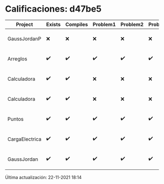 # Calificaciones: d47be5
|Project|Exists|Compiles|Problem1|Problem2|Problem3|Extra|CommitHash|CommitDate|CheckDate|Comments|DueDate|Grade|
|-|-|-|-|-|-|-|-|-|-|-|-|-|
|GaussJordanP|❌|❌|❌|❌|❌|❌|NA|NA|22-11-2021 18:14:53|No se encontró el archivo en PracticasComputacionI/GaussJordanP/GaussJordanP.py|19-11-2021 21:00:00|5.0|
|Arreglos|✔️|✔️|✔️|✔️|✔️|✔️|5af36ace882c18d0f6b2cbb7ece155bb9724c88c|23-09-2021 13:35:01|23-09-2021 13:36:33|nan|24-09-2021 21:00:00|10.0|
|Calculadora|✔️|✔️|❌|❌|❌|✔️|8f1f2aa8b789f9996a2a625b9284ce3b9bd899d8|17-09-2021 14:21:45|17-09-2021 15:22:57|Revisa la operación suma-No implementaste operaciones con números flotantes-Revisa la operación división|17-09-2021 21:00:00|7.333333333333333|
|Calculadora|✔️|✔️|❌|❌|❌|✔️|81242de714a2df64777d1b7bf2f29980c786baaf|16-09-2021 11:47:23|16-09-2021 13:07:20|Revisa la operación suma-No implementaste operaciones con números flotantes-Revisa la operación división|17-09-2021 21:00:00|7.333333333333333|
|Puntos|✔️|✔️|✔️|✔️|✔️|✔️|698b04a0ab27a2f58b5176f918f0052dd5990b83|15-10-2021 13:12:38|15-10-2021 13:36:47|nan|15-10-2021 21:00:00|10.0|
|CargaElectrica|✔️|✔️|✔️|✔️|✔️|❌|a4935d1e82fe09a75cad4812731d9584c0d0a869|11-11-2021 01:30:54|12-11-2021 13:15:50|No calcula correctamente la carga de la molécula|08-11-2021 21:00:00|9.0|
|GaussJordan|✔️|✔️|✔️|✔️|✔️|✔️|12d5ec16bb758039a54358b269b395724b0fc9bd|02-10-2021 01:20:52|02-10-2021 02:15:16|nan|01-10-2021 21:00:00|10.0|

Última actualización: 22-11-2021 18:14